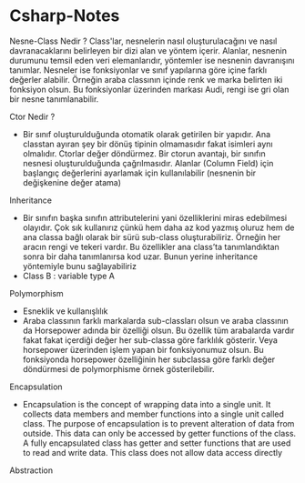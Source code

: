 # Csharp-Notes

Nesne-Class Nedir ?
Class'lar, nesnelerin nasıl oluşturulacağını ve nasıl davranacaklarını belirleyen bir dizi alan ve yöntem içerir. Alanlar, nesnenin durumunu temsil eden veri elemanlarıdır, yöntemler ise nesnenin davranışını tanımlar. Nesneler ise fonksiyonlar ve sınıf yapılarına göre içine farklı değerler alabilir. Örneğin araba classının içinde renk ve marka belirten iki fonksiyon olsun. Bu fonksiyonlar üzerinden markası Audi, rengi ise gri olan bir nesne tanımlanabilir.

Ctor Nedir ?
- Bir sınıf oluşturulduğunda otomatik olarak getirilen bir yapıdır. Ana classtan ayıran şey bir dönüş tipinin olmamasıdır fakat isimleri aynı olmalıdır. Ctorlar değer döndürmez. Bir ctorun avantajı, bir sınıfın nesnesi oluşturulduğunda çağrılmasıdır. Alanlar (Column Field) için başlangıç değerlerini ayarlamak için kullanılabilir (nesnenin bir değişkenine değer atama)


Inheritance
- Bir sınıfın başka sınıfın attributelerini yani özelliklerini miras edebilmesi olayıdır. Çok sık kullanırız çünkü hem daha az kod yazmış oluruz hem de ana classa bağlı olarak bir sürü sub-class oluşturabiliriz. Örneğin her aracın rengi ve tekeri vardır. Bu özellikler ana class’ta tanımlandıktan sonra bir daha tanımlanırsa kod uzar. Bunun yerine inheritance yöntemiyle bunu sağlayabiliriz
- Class B : variable type A


Polymorphism
- Esneklik ve kullanışlılık
- Araba classının farklı markalarda sub-classları olsun ve araba classının da Horsepower adında bir özelliği olsun. Bu özellik tüm arabalarda vardır fakat fakat içerdiği değer her sub-classa göre farklılık gösterir. Veya horsepower üzerinden işlem yapan bir fonksiyonumuz olsun. Bu fonksiyonda horsepower özelliğinin her subclassa göre farklı değer döndürmesi de polymorphisme örnek gösterilebilir.


Encapsulation
- Encapsulation is the concept of wrapping data into a single unit. It collects data members and member functions into a single unit called class. The purpose of encapsulation is to prevent alteration of data from outside. This data can only be accessed by getter functions of the class. A fully encapsulated class has getter and setter functions that are used to read and write data. This class does not allow data access directly

Abstraction
